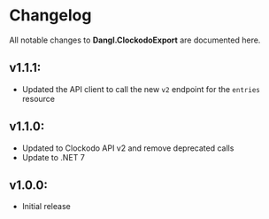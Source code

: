 # Changelog

All notable changes to **Dangl.ClockodoExport** are documented here.

## v1.1.1:
- Updated the API client to call the new `v2` endpoint for the `entries` resource

## v1.1.0:
- Updated to Clockodo API v2 and remove deprecated calls
- Update to .NET 7

## v1.0.0:
- Initial release
